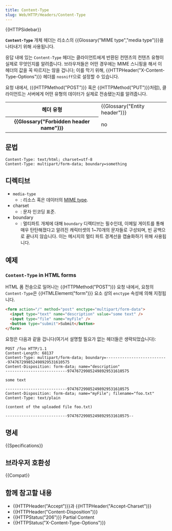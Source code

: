 ```yaml
---
title: Content-Type
slug: Web/HTTP/Headers/Content-Type
---
```


{{HTTPSidebar}}

**`Content-Type`** 개체 헤더는 리소스의 {{Glossary("MIME type","media type")}}을 나타내기 위해 사용됩니다.

응답 내에 있는 `Content-Type` 헤더는 클라이언트에게 반환된 컨텐츠의 컨텐츠 유형이 실제로 무엇인지를 알려줍니다. 브라우저들은 어떤 경우에는 MIME 스니핑을 해서 이 헤더의 값을 꼭 따르지는 않을 겁니다; 이를 막기 위해, {{HTTPHeader("X-Content-Type-Options")}} 헤더를 `nosniff`으로 설정할 수 있습니다.

요청 내에서, ({{HTTPMethod("POST")}} 혹은 {{HTTPMethod("PUT")}}처럼), 클라이언트는 서버에게 어떤 유형의 데이터가 실제로 전송됐는지를 알려줍니다.

<table class="properties">
  <tbody>
    <tr>
      <th scope="row">헤더 유형</th>
      <td>{{Glossary("Entity header")}}</td>
    </tr>
    <tr>
      <th scope="row">{{Glossary("Forbidden header name")}}</th>
      <td>no</td>
    </tr>
  </tbody>
</table>

## 문법

```
Content-Type: text/html; charset=utf-8
Content-Type: multipart/form-data; boundary=something
```

## 디렉티브

- `media-type`
  - : 리소스 혹은 데이터의 [MIME type](/ko/docs/Web/HTTP/Basics_of_HTTP/MIME_types).
- charset
  - : 문자 인코딩 표준.
- boundary
  - : 멀티파트 개체에 대해 `boundary` 디렉티브는 필수인데, 이메일 게이트를 통해 매우 탄탄해졌다고 알려진 캐릭터셋의 1\~70개의 문자들로 구성되며, 빈 공백으로 끝나지 않습니다. 이는 메시지의 멀티 파트 경계선을 캡슐화하기 위해 사용됩니다.

## 예제

### `Content-Type` in HTML forms

HTML 폼 전송으로 일어나는 {{HTTPMethod("POST")}} 요청 내에서, 요청의 `Content-Type`은 {{HTMLElement("form")}} 요소 상의 `enctype` 속성에 의해 지정됩니다.

```html
<form action="/" method="post" enctype="multipart/form-data">
  <input type="text" name="description" value="some text" />
  <input type="file" name="myFile" />
  <button type="submit">Submit</button>
</form>
```

요청은 다음과 같을 겁니다(여기서 설명할 필요가 없는 헤더들은 생략되었습니다):

```
POST /foo HTTP/1.1
Content-Length: 68137
Content-Type: multipart/form-data; boundary=---------------------------974767299852498929531610575
Content-Disposition: form-data; name="description"
---------------------------974767299852498929531610575

some text

---------------------------974767299852498929531610575
Content-Disposition: form-data; name="myFile"; filename="foo.txt"
Content-Type: text/plain

(content of the uploaded file foo.txt)

---------------------------974767299852498929531610575--
```

## 명세

{{Specifications}}

## 브라우저 호환성

{{Compat}}

## 함께 참고할 내용

- {{HTTPHeader("Accept")}}과 {{HTTPHeader("Accept-Charset")}}
- {{HTTPHeader("Content-Disposition")}}
- {{HTTPStatus("206")}} Partial Content
- {{HTTPStatus("X-Content-Type-Options")}}
